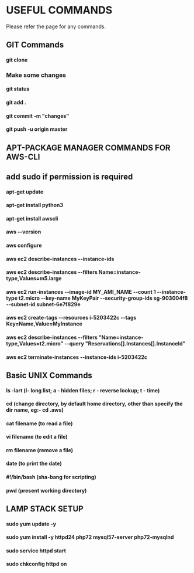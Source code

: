 # USEFUL COMMANDS
Please refer the page for any commands.

## GIT Commands
#### git clone <repo URL>
### Make some changes
#### git status
####  git add .
#### git commit -m "changes"
#### git push -u origin master

## APT-PACKAGE MANAGER COMMANDS FOR AWS-CLI
## add sudo if permission is required
#### apt-get update
#### apt-get install python3
#### apt-get install awscli
#### aws --version
#### aws configure
#### aws ec2 describe-instances --instance-ids 
#### aws ec2 describe-instances --filters Name=instance-type,Values=m5.large
#### aws ec2 run-instances --image-id MY_AMI_NAME --count 1 --instance-type t2.micro --key-name MyKeyPair --security-group-ids sg-903004f8 --subnet-id subnet-6e7f829e
#### aws ec2 create-tags --resources i-5203422c --tags Key=Name,Value=MyInstance
#### aws ec2 describe-instances --filters "Name=instance-type,Values=t2.micro" --query "Reservations[].Instances[].InstanceId"
#### aws ec2 terminate-instances --instance-ids i-5203422c

## Basic UNIX Commands
#### ls -lart (l- long list; a - hidden files; r - reverse lookup; t - time)
#### cd (change directory, by default home directory, other than specify the dir name, eg:- cd .aws)
#### cat filename (to read a file)
#### vi filename (to edit a file)
#### rm filename (remove a file)
#### date (to print the date)
#### #!/bin/bash (sha-bang for scripting)
#### pwd (present working directory)

## LAMP STACK SETUP
#### sudo yum update -y
#### sudo yum install -y httpd24 php72 mysql57-server php72-mysqlnd
#### sudo service httpd start
#### sudo chkconfig httpd on